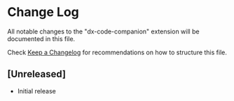 # Change Log
All notable changes to the "dx-code-companion" extension will be documented in this file.

Check [Keep a Changelog](http://keepachangelog.com/) for recommendations on how to structure this file.

## [Unreleased]
- Initial release